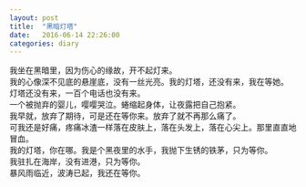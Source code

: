 ```yaml
---
layout: post
title:  "黑暗灯塔"
date:   2016-06-14 22:26:00
categories: diary
---
```


我坐在黑暗里，因为伤心的缘故，开不起灯来。   
我的心像深不见底的悬崖底，没有一丝光亮。我的灯塔，还没有来，我在等她。   
灯塔还没有来，一百个电话也没有来。   
一个被抛弃的婴儿，嘤嘤哭泣。蜷缩起身体，让夜露把自己抱紧。   
我早就，放弃了期待，可是还在等你来。放弃了就不再那么痛了。   
可我还是好痛，疼痛冰渣一样落在皮肤上，落在头发上，落在心尖上。那里直直地冒血。   
我的灯塔，你在哪。我是个黑夜里的水手，我抛下生锈的铁茅，只为等你。   
我驻扎在海岸，没有进港，只为等你。   
暴风雨临近，波涛已起，我还在等你。   
